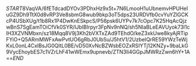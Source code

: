$START$8VaqVA/6fETdcadDYOv3PDhxHz9x5t+7N6LmooH1uUbnemvHPUHeIuGZ9Dh9TtX0d8vRP3Ve8sbmG8wub9bkp3oT5dps23URDVfb0cvYuYZlGCKcP4USbXUg/t1b8Rx1P4DwKnESkpcS/P56psk6UYPv7k7cOpc7K25HqAcQjzwBnS7SgEamTOiCfVk0SYR/IJbIBIrpyr3FpNv9nNQ/sh5NIaBLeEAVUyok73l1clH3XZVNMbxn/sz18Mqq8V9j3Kh2bVXTxZAd9TEhdO/keZ3xkUwe8kyAjRTipFYiO+Q5ARmMWFxAwPvtUO6gRbJ0UbSu/J5htV1/2UzbeIQrRE59YWzTeWjKxL0onL4CxIBsJG0QltL0BE/vD50XvNcBZWsbEOZxRSIYTj12KNZy+9baLkG9VycEhoybES7c1VZrLhF41wWEmx9upnevb/ZTN3Ii4GGpJMWRzZwn6hY+1A==$END$